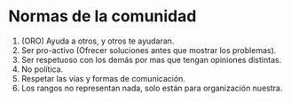 # Normas de la comunidad

1. (ORO) Ayuda a otros, y otros te ayudaran.
2. Ser pro-activo (Ofrecer soluciones antes que mostrar los problemas).
3. Ser respetuoso con los demás por mas que tengan opiniones distintas.
4. No política.
5. Respetar las vías y formas de comunicación.
6. Los rangos no representan nada, solo están para organización nuestra.
